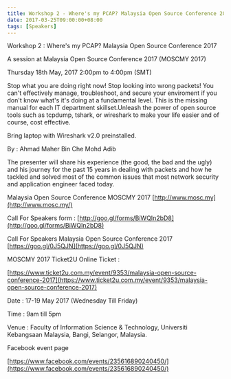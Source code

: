 ```yaml
---
title: Workshop 2 - Where's my PCAP? Malaysia Open Source Conference 2017
date: 2017-03-25T09:00:00+08:00
tags: [Speakers]
---
```


Workshop 2 : Where's my PCAP? Malaysia Open Source Conference 2017

A session at Malaysia Open Source Conference 2017 (MOSCMY 2017)

Thursday 18th May, 2017 2:00pm to 4:00pm (SMT)

Stop what you are doing right now! Stop looking into wrong packets! You can't effectively manage, troubleshoot, and secure your enviroment if you don't know what's it's doing at a fundamental level. This is the missing manual for each IT department skillset.Unleash the power of open source tools such as tcpdump, tshark, or wireshark to make your life easier and of course, cost effective.

Bring laptop with Wireshark v2.0 preinstalled.

By : Ahmad Maher Bin Che Mohd Adib

The presenter will share his experience (the good, the bad and the ugly) and his journey for the past 15 years in dealing with packets and how he tackled and solved most of the common issues that most network security and application engineer faced today.

Malaysia Open Source Conference MOSCMY 2017 [http://www.mosc.my](http://www.mosc.my/)

Call For Speakers form : [http://goo.gl/forms/BiWQIn2bD8](http://goo.gl/forms/BiWQIn2bD8)

Call For Speakers Malaysia Open Source Conference 2017 [https://goo.gl/0J5QJN](https://goo.gl/0J5QJN)

MOSCMY 2017 Ticket2U Online Ticket :

[https://www.ticket2u.com.my/event/9353/malaysia-open-source-conference-2017](https://www.ticket2u.com.my/event/9353/malaysia-open-source-conference-2017)

Date : 17-19 May 2017 (Wednesday Till Friday)

Time : 9am till 5pm

Venue : Faculty of Information Science & Technology, Universiti Kebangsaan Malaysia, Bangi, Selangor, Malaysia.

Facebook event page

[https://www.facebook.com/events/235616890240450/](https://www.facebook.com/events/235616890240450/)